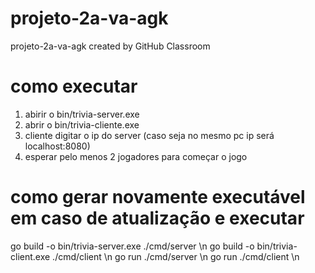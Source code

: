 # projeto-2a-va-agk
projeto-2a-va-agk created by GitHub Classroom

# como executar
1. abirir o bin/trivia-server.exe
2. abrir o bin/trivia-cliente.exe
3. cliente digitar o ip do server (caso seja no mesmo pc ip será localhost:8080)
4. esperar pelo menos 2 jogadores para começar o jogo

# como gerar novamente executável em caso de atualização e executar
go build -o bin/trivia-server.exe ./cmd/server \n
go build -o bin/trivia-client.exe ./cmd/client \n
go run ./cmd/server \n
go run ./cmd/client \n
